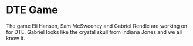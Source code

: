 # DTE Game
 The game Eli Hansen, Sam McSweeney and Gabriel Rendle are working on for DTE.
 Gabriel looks like the crystal skull from Indiana Jones and we all know it.
